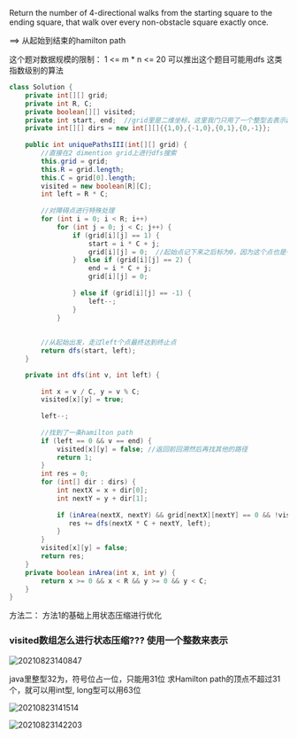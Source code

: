 Return the number of 4-directional walks from the starting square to the ending square, that walk over every non-obstacle square exactly once.


==> 从起始到结束的hamilton path


这个题对数据规模的限制： 1 <= m * n <= 20 可以推出这个题目可能用dfs 这类指数级别的算法




```java
class Solution {
    private int[][] grid;
    private int R, C;
    private boolean[][] visited;
    private int start, end;  //grid里是二维坐标，这里我门只用了一个整型去表示起始点，需要把二维化而为一维坐标
    private int[][] dirs = new int[][]{{1,0},{-1,0},{0,1},{0,-1}};
    
    public int uniquePathsIII(int[][] grid) {
        //直接在2 dimention grid上进行dfs搜索
        this.grid = grid;
        this.R = grid.length;
        this.C = grid[0].length;
        visited = new boolean[R][C];
        int left = R * C;
        
        //对障碍点进行特殊处理
        for (int i = 0; i < R; i++) 
            for (int j = 0; j < C; j++) {
                if (grid[i][j] == 1) {
                    start = i * C + j;
                    grid[i][j] = 0;  //起始点记下来之后标为0，因为这个点也是一个可以通过的点
                }  else if (grid[i][j] == 2) {
                    end = i * C + j;
                    grid[i][j] = 0;
                
                } else if (grid[i][j] == -1) {
                    left--;
                }
            }
        
     
        //从起始出发，走过left个点最终达到终止点
        return dfs(start, left);
    }

    private int dfs(int v, int left) {
        
        int x = v / C, y = v % C;
        visited[x][y] = true;
        
        left--;
        
        //找到了一条hamilton path
        if (left == 0 && v == end) {
            visited[x][y] = false; //返回前回溯然后再找其他的路径
            return 1;
        } 
        int res = 0;
        for (int[] dir : dirs) {
            int nextX = x + dir[0];
            int nextY = y + dir[1];
            
            if (inArea(nextX, nextY) && grid[nextX][nextY] == 0 && !visited[nextX][nextY]) {
               res += dfs(nextX * C + nextY, left);
            }
        }
        visited[x][y] = false;
        return res;
    }
    private boolean inArea(int x, int y) {
        return x >= 0 && x < R && y >= 0 && y < C;
    }
}
```



方法二： 方法1的基础上用状态压缩进行优化

### visited数组怎么进行状态压缩???  使用一个整数来表示


![20210823140847](https://i.loli.net/2021/08/24/6JceIx3kDdErf9V.png)

java里整型32为，符号位占一位，只能用31位
求Hamilton path的顶点不超过31个，就可以用int型, long型可以用63位



![20210823141514](https://i.loli.net/2021/08/24/W2IvQ7NzSMouY6D.png)


![20210823142203](https://i.loli.net/2021/08/24/JghQG5PpmvbYWle.png)